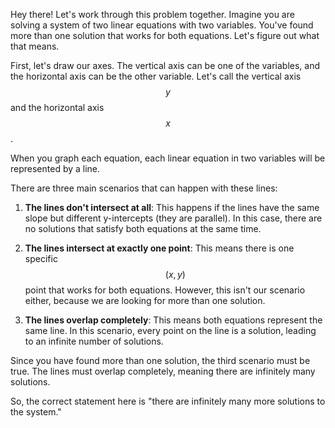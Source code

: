 Hey there! Let's work through this problem together. Imagine you are solving a system of two linear equations with two variables. You've found more than one solution that works for both equations. Let's figure out what that means.

First, let's draw our axes. The vertical axis can be one of the variables, and the horizontal axis can be the other variable. Let's call the vertical axis $$y$$ and the horizontal axis $$x$$.

When you graph each equation, each linear equation in two variables will be represented by a line. 

There are three main scenarios that can happen with these lines:

1. **The lines don't intersect at all**: This happens if the lines have the same slope but different y-intercepts (they are parallel). In this case, there are no solutions that satisfy both equations at the same time.

2. **The lines intersect at exactly one point**: This means there is one specific $$ (x, y) $$ point that works for both equations. However, this isn't our scenario either, because we are looking for more than one solution.

3. **The lines overlap completely**: This means both equations represent the same line. In this scenario, every point on the line is a solution, leading to an infinite number of solutions. 

Since you have found more than one solution, the third scenario must be true. The lines must overlap completely, meaning there are infinitely many solutions. 

So, the correct statement here is "there are infinitely many more solutions to the system."